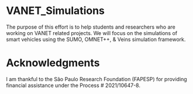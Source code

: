 # VANET_Simulations
The purpose of this effort is to help students and researchers who are working on VANET related projects. 
We will focus on the simulations of smart vehicles using the SUMO, OMNET++, & Veins simulation framework.

Acknowledgments
===============
I am thankful to the São Paulo Research Foundation (FAPESP) for providing financial assistance under the Process # 2021/10647-8.
